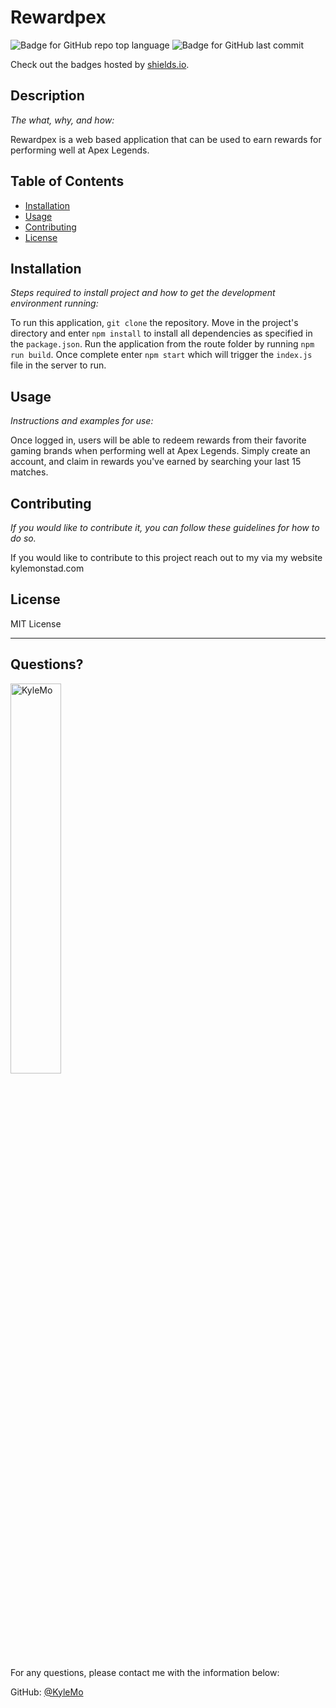 # Rewardpex

  ![Badge for GitHub repo top language](https://img.shields.io/github/languages/top/KyleMo/Apex-Legends-Rewards-App?style=flat&logo=appveyor) ![Badge for GitHub last commit](https://img.shields.io/github/last-commit/KyleMo/Apex-Legends-Rewards-App?style=flat&logo=appveyor)
  
  Check out the badges hosted by [shields.io](https://shields.io/).
  
  
  ## Description 
  
  *The what, why, and how:* 
  
  Rewardpex is a web based application that can be used to earn rewards for performing well at Apex Legends.

  ## Table of Contents
  * [Installation](#installation)
  * [Usage](#usage)
  * [Contributing](#contributing)
  * [License](#license)
  
  ## Installation
  
  *Steps required to install project and how to get the development environment running:*
  
  To run this application, ```git clone``` the repository. Move in the project's directory and enter ```npm install``` to install all dependencies as specified in the ```package.json```. Run the application from the route folder by running ```npm run build```. Once complete enter ```npm start``` which will trigger the ```index.js``` file in the server to run.
  
  ## Usage 
  
  *Instructions and examples for use:*
  
  Once logged in, users will be able to redeem rewards from their favorite gaming brands when performing well at Apex Legends. Simply create an account, and claim in rewards you've earned by searching your last 15 matches.
  
  ## Contributing
  
  *If you would like to contribute it, you can follow these guidelines for how to do so.*
  
  If you would like to contribute to this project reach out to my via my website kylemonstad.com
  
  ## License
  
  MIT License
  
  ---
  
  ## Questions?

  <img src="https://avatars.githubusercontent.com/u/17155128?v=4" alt="KyleMo" width="40%" />
  
  For any questions, please contact me with the information below:
 
  GitHub: [@KyleMo](https://api.github.com/users/KyleMo)
